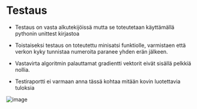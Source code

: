 # Testaus

- Testaus on vasta alkutekijöissä mutta se toteutetaan käyttämällä pythonin unittest kirjastoa

- Toistaiseksi testaus on toteutettu minisatsi funktiolle, varmistaen että verkon kyky tunnistaa numeroita paranee yhden erän jälkeen.
- Vastavirta algoritmin palauttamat gradientti vektorit eivät sisällä pelkkiä nollia.
- Testiraportti ei varmaan anna tässä kohtaa mitään kovin luotettavia tuloksia

![image](https://github.com/user-attachments/assets/fc8f47a1-13b9-44b9-9a30-4b2254e5c6a8)
